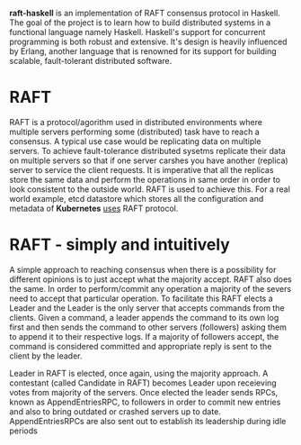 __raft-haskell__ is an implementation of RAFT consensus protocol in Haskell. The goal of the project is to learn how to build distributed systems in a functional language namely Haskell. Haskell's support for concurrent programming is both robust and extensive. It's design is heavily influenced by Erlang, another language that is renowned for its support for building scalable, fault-tolerant distributed software.


# RAFT

RAFT is a protocol/agorithm used in distributed environments where multiple servers performing some (distributed) task have to reach a consensus. A typical use case would be replicating data on multiple servers. To achieve fault-tolerance distributed sysetms replicate their data on multiple servers so that if one server carshes you have another (replica) server to service the client requests. It is imperative that all the replicas store the same data and perform the operations in same order in order to look consistent to the outside world. RAFT is used to achieve this. For a real world example, etcd datastore which stores all the configuration and metadata of __Kubernetes__ [uses](https://github.com/kubernetes/kubernetes/tree/master/vendor/github.com/coreos/etcd/raft) RAFT protocol.

# RAFT - simply and intuitively

A simple approach to reaching consensus when there is a possibility for different opinions is to just accept what the majority accept. RAFT also does the same. In order to perform/commit any operation a majority of the severs need to accept that particular operation. To facilitate this RAFT elects a Leader and the Leader is the only server that accepts commands from the clients. Given a command, a leader appends the command to its own log first and then sends the command to other servers (followers) asking them to append it to their respective logs. If a majority of followers accept, the command is considered committed and appropriate reply is sent to the client by the leader.

Leader in RAFT is elected, once again, using the majority approach. A contestant (called Candidate in RAFT) becomes Leader upon receieving votes from majority of the servers. Once elected the leader sends RPCs, known as AppendEntriesRPC, to followers in order to commit new entries and also to bring outdated or crashed servers up to date. AppendEntriesRPCs are also sent out to establish its leadership during idle periods

